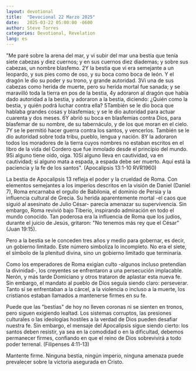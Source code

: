 ```yaml
---
layout: devotional
title:  "Devocional 22 Marzo 2025"
date:   2025-03-22 05:00:00 -0600
author: Steve Torres
categories: Devotional, Revelation
lang: es
---
```


<div class="scripture">
  "Me paré sobre la arena del mar, y vi subir del mar una bestia que tenía siete cabezas y diez cuernos; y en sus cuernos diez diademas; y sobre sus cabezas, un nombre blasfemo. 2Y la bestia que vi era semejante a un leopardo, y sus pies como de oso, y su boca como boca de león. Y el dragón le dio su poder y su trono, y grande autoridad. 3Vi una de sus cabezas como herida de muerte, pero su herida mortal fue sanada; y se maravilló toda la tierra en pos de la bestia, 4y adoraron al dragón que había dado autoridad a la bestia, y adoraron a la bestia, diciendo: ¿Quién como la bestia, y quién podrá luchar contra ella? 5También se le dio boca que hablaba grandes cosas y blasfemias; y se le dio autoridad para actuar cuarenta y dos meses. 6Y abrió su boca en blasfemias contra Dios, para blasfemar de su nombre, de su tabernáculo, y de los que moran en el cielo. 7Y se le permitió hacer guerra contra los santos, y vencerlos. También se le dio autoridad sobre toda tribu, pueblo, lengua y nación. 8Y la adoraron todos los moradores de la tierra cuyos nombres no estaban escritos en el libro de la vida del Cordero que fue inmolado desde el principio del mundo. 9Si alguno tiene oído, oiga. 10Si alguno lleva en cautividad, va en cautividad; si alguno mata a espada, a espada debe ser muerto. Aquí está la paciencia y la fe de los santos". (Apocalipsis 13:1-10 RVR1960)
</div>

La bestia de Apocalipsis 13 refleja el poder y la crueldad de Roma. Con elementos semejantes a los imperios descritos en la visión de Daniel (Daniel 7), Roma encarnaba el orgullo de Babilonia, el dominio de Persia y la influencia cultural de Grecia. Su herida aparentemente mortal -el caos que siguió al asesinato de Julio César- parecía amenazar su supervivencia. Sin embargo, Roma revivió bajo Tiberio, inspirando admiración en todo el mundo conocido. Tan poderosa era la influencia de Roma que los judíos, durante el juicio de Jesús, gritaron: "No tenemos más rey que el César" (Juan 19:15).

Pero a la bestia se le conceden tres años y medio para gobernar, es decir, un gobierno limitado. Este número simboliza lo incompleto. No era el siete, el símbolo de la plenitud divina, sino un gobierno limitado que terminaría.

Como los emperadores de Roma exigían culto -algunos incluso pretendían la divinidad-, los creyentes se enfrentaron a una persecución implacable. Nerón, y más tarde Domiciano y otros trataron de aplastar esta nueva fe. Sin embargo, el mandato al pueblo de Dios seguía siendo claro: perseverar. Tanto si se enfrentaban a la cárcel, a la violencia o incluso a la muerte, los cristianos estaban llamados a mantenerse firmes en su fe.

Puede que las "bestias" de hoy no lleven coronas ni se sienten en tronos, pero siguen exigiendo lealtad. Los sistemas corruptos, las presiones culturales o las ideologías hostiles a la verdad de Dios pueden desafiar nuestra fe. Sin embargo, el mensaje del Apocalipsis sigue siendo cierto: los santos deben resistir, ya sea en la comodidad o en la dificultad, debemos permanecer firmes, confiando en que el reino de Dios sobrevivirá a todo poder terrenal. (Filipenses 4:11-13)

Mantente firme. Ninguna bestia, ningún imperio, ninguna amenaza puede prevalecer sobre la victoria asegurada en Cristo.